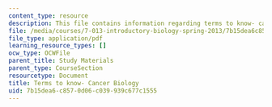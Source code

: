 ```yaml
---
content_type: resource
description: This file contains information regarding terms to know- cancer biology.
file: /media/courses/7-013-introductory-biology-spring-2013/7b15dea6c8570d06c039939c677c1555_MIT7_013S13_CancerBiolog.pdf
file_type: application/pdf
learning_resource_types: []
ocw_type: OCWFile
parent_title: Study Materials
parent_type: CourseSection
resourcetype: Document
title: Terms to know- Cancer Biology
uid: 7b15dea6-c857-0d06-c039-939c677c1555
---
```

